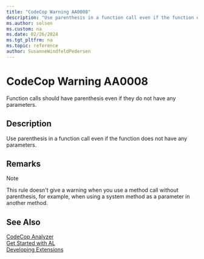 ```yaml
---
title: "CodeCop Warning AA0008"
description: "Use parenthesis in a function call even if the function does not have any parameters."
ms.author: solsen
ms.custom: na
ms.date: 02/26/2024
ms.tgt_pltfrm: na
ms.topic: reference
author: SusanneWindfeldPedersen
---
```

[//]: # (START>DO_NOT_EDIT)
[//]: # (IMPORTANT:Do not edit any of the content between here and the END>DO_NOT_EDIT.)
[//]: # (Any modifications should be made in the .xml files in the ModernDev repo.)
# CodeCop Warning AA0008
Function calls should have parenthesis even if they do not have any parameters.

## Description
Use parenthesis in a function call even if the function does not have any parameters.

[//]: # (IMPORTANT: END>DO_NOT_EDIT)

## Remarks

> [!NOTE]
> This rule doesn't give a warning when you use a method call without parenthesis, for example, when using a system method as a parameter in another method.

## See Also  
[CodeCop Analyzer](codecop.md)  
[Get Started with AL](../devenv-get-started.md)  
[Developing Extensions](../devenv-dev-overview.md)  